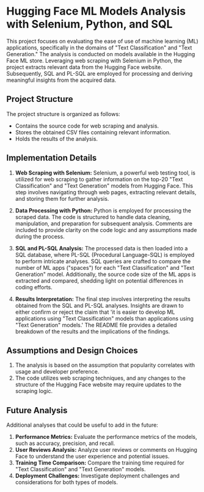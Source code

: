 # Hugging Face ML Models Analysis with Selenium, Python, and SQL
This project focuses on evaluating the ease of use of machine learning (ML) applications, specifically in the domains of "Text Classification" and "Text Generation." The analysis is conducted on models available in the Hugging Face ML store. Leveraging web scraping with Selenium in Python, the project extracts relevant data from the Hugging Face website. Subsequently, SQL and PL-SQL are employed for processing and deriving meaningful insights from the acquired data.

## Project Structure
The project structure is organized as follows:

* Contains the source code for web scraping and analysis.
* Stores the obtained CSV files containing relevant information.
* Holds the results of the analysis.

## Implementation Details
1. **Web Scraping with Selenium:**
Selenium, a powerful web testing tool, is utilized for web scraping to gather information on the top-20 "Text Classification" and "Text Generation" models from Hugging Face. This step involves navigating through web pages, extracting relevant details, and storing them for further analysis.

2. **Data Processing with Python:**
Python is employed for processing the scraped data. The code is structured to handle data cleaning, manipulation, and preparation for subsequent analysis. Comments are included to provide clarity on the code logic and any assumptions made during the process.

3. **SQL and PL-SQL Analysis:**
The processed data is then loaded into a SQL database, where PL-SQL (Procedural Language-SQL) is employed to perform intricate analyses. SQL queries are crafted to compare the number of ML apps ("spaces") for each "Text Classification" and "Text Generation" model. Additionally, the source code size of the ML apps is extracted and compared, shedding light on potential differences in coding efforts.

4. **Results Interpretation:**
The final step involves interpreting the results obtained from the SQL and PL-SQL analyses. Insights are drawn to either confirm or reject the claim that 'it is easier to develop ML applications using "Text Classification" models than applications using "Text Generation" models.' The README file provides a detailed breakdown of the results and the implications of the findings.

## **Assumptions and Design Choices**
1. The analysis is based on the assumption that popularity correlates with usage and developer preference.
2. The code utilizes web scraping techniques, and any changes to the structure of the Hugging Face website may require updates to the scraping logic.

## **Future Analysis**
Additional analyses that could be useful to add in the future:

1. **Performance Metrics:** Evaluate the performance metrics of the models, such as accuracy, precision, and recall.
2. **User Reviews Analysis:** Analyze user reviews or comments on Hugging Face to understand the user experience and potential issues.
3. **Training Time Comparison:** Compare the training time required for "Text Classification" and "Text Generation" models.
4. **Deployment Challenges:** Investigate deployment challenges and considerations for both types of models.

